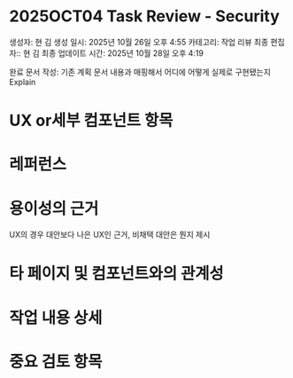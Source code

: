 # 2025OCT04 Task Review - Security

생성자: 현 김
생성 일시: 2025년 10월 26일 오후 4:55
카테고리: 작업 리뷰
최종 편집자:: 현 김
최종 업데이트 시간: 2025년 10월 28일 오후 4:19

완료 문서 작성: 기존 계획 문서 내용과 매핑해서 어디에 어떻게 실제로 구현됐는지 Explain

# UX or세부 컴포넌트 항목

# 레퍼런스

# 용이성의 근거

UX의 경우 대안보다 나은 UX인 근거, 비채택 대안은 뭔지 제시

# 타 페이지 및 컴포넌트와의 관계성

# 작업 내용 상세

# 중요 검토 항목